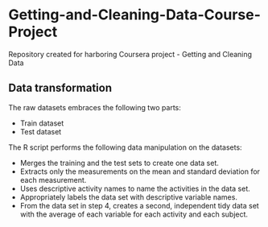 # Getting-and-Cleaning-Data-Course-Project
Repository created for harboring Coursera project - Getting and Cleaning Data

## Data transformation

The raw datasets embraces the following two parts:
- Train dataset
- Test dataset

The R script performs the following data manipulation on the datasets:

- Merges the training and the test sets to create one data set.
- Extracts only the measurements on the mean and standard deviation for each measurement.
- Uses descriptive activity names to name the activities in the data set.
- Appropriately labels the data set with descriptive variable names.
- From the data set in step 4, creates a second, independent tidy data set with the average of each variable for each activity and each subject.

